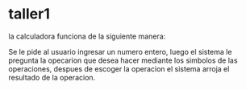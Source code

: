 # taller1
la calculadora funciona de la siguiente manera:

Se le pide al usuario ingresar un numero entero, luego el sistema le pregunta la opecarion que desea hacer mediante los simbolos de las operaciones, despues de escoger la operacion el sistema arroja el resultado de la operacion.
